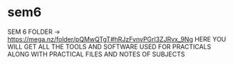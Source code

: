 # sem6
SEM 6 FOLDER -> https://mega.nz/folder/pQMwQTgT#hRJzFynvPGrl3ZJRvx_9Ng
HERE YOU WILL GET ALL THE TOOLS AND SOFTWARE USED FOR PRACTICALS ALONG WITH PRACTICAL FILES AND NOTES OF SUBJECTS
